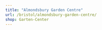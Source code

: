 ```yaml
---
title: "Almondsbury Garden Centre"
url: /bristol/almondsbury-garden-centre/
shop: Garten-Center
---
```

